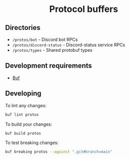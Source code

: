 <div align="center">

# Protocol buffers

</div>

## Directories

- `/protos/bot` - Discord bot RPCs
- `/protos/discord-status` - Discord-status service RPCs
- `/protos/types` - Shared protobuf types

## Development requirements

- [Buf](https://buf.build)

## Developing

To lint any changes:

```bash
buf lint protos
```

To build your changes:

```bash
buf build protos
```

To test breaking changes:

```bash
buf breaking protos --against ".git#branch=main"
```
